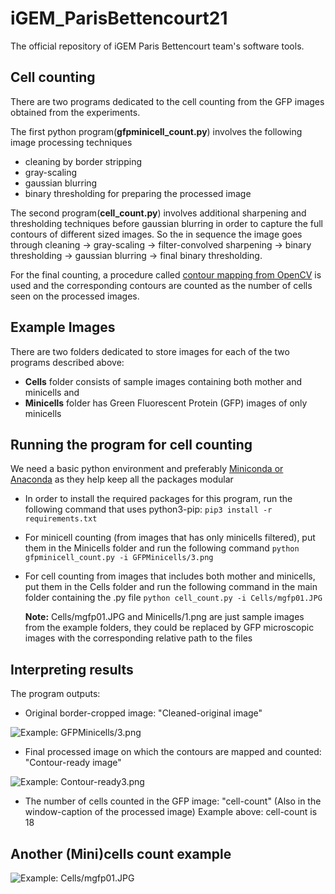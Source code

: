 # iGEM_ParisBettencourt21
The official repository of iGEM Paris Bettencourt team's software tools.

## Cell counting
There are two programs dedicated to the cell counting from the GFP images obtained from the experiments.

The first python program(**gfpminicell_count.py**) involves the following image processing techniques
- cleaning by border stripping
- gray-scaling
- gaussian blurring
- binary thresholding for preparing the processed image

The second program(**cell_count.py**) involves additional sharpening and thresholding techniques before gaussian blurring in order to capture the full contours of different sized images. So the in sequence the image goes through cleaning -> gray-scaling -> filter-convolved sharpening -> binary thresholding -> gaussian blurring -> final binary thresholding.

For the final counting, a procedure called [contour mapping from OpenCV](https://docs.opencv.org/4.5.3/d4/d73/tutorial_py_contours_begin.html) is used and the corresponding contours are counted as the number of cells seen on the processed images. 

## Example Images

There are two folders dedicated to store images for each of the two programs described above:
- **Cells** folder consists of sample images containing both mother and minicells and
- **Minicells** folder has Green Fluorescent Protein (GFP) images of only minicells

## Running the program for cell counting
We need a basic python environment and preferably [Miniconda or Anaconda](https://docs.conda.io/en/latest/miniconda.html) as they help keep all the packages modular

- In order to install the required packages for this program, run the following command that uses python3-pip:
`pip3 install -r requirements.txt`

- For minicell counting (from images that has only minicells filtered), put them in the Minicells folder and run the following command
`python gfpminicell_count.py -i GFPMinicells/3.png`

- For cell counting from images that includes both mother and minicells, put them in the Cells folder and run the following command in the main folder containing the .py file
`python cell_count.py -i Cells/mgfp01.JPG`

  **Note:** Cells/mgfp01.JPG and Minicells/1.png are just sample images from the example folders, they could be replaced by GFP microscopic images with the corresponding relative path to the files

## Interpreting results
The program outputs:
- Original border-cropped image: "Cleaned-original image"

![Example: GFPMinicells/3.png](https://drive.google.com/uc?export=view&id=1bNSMWY3YJUErigR02chNzEHq6cpbuRZw) 

- Final processed image on which the contours are mapped and counted: "Contour-ready image"

![Example: Contour-ready3.png](https://drive.google.com/uc?export=view&id=16oQJpK2l2cKbfYkjfxi4PODcSD-PxwV8)

- The number of cells counted in the GFP image: "cell-count" (Also in the window-caption of the processed image)
Example above: cell-count is 18

## Another (Mini)cells count example
![Example: Cells/mgfp01.JPG](https://drive.google.com/uc?export=view&id=1nlJ8HRB027Tzt4OOfzwPzgKS3BS7vlbf)
